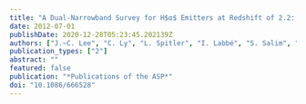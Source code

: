 ```yaml
---
title: "A Dual-Narrowband Survey for H$α$ Emitters at Redshift of 2.2: Demonstration of the Technique and Constraints on the H$α$ Luminosity Function"
date: 2012-07-01
publishDate: 2020-12-28T05:23:45.202139Z
authors: ["J.~C. Lee", "C. Ly", "L. Spitler", "I. Labbé", "S. Salim", "S.~E. Persson", "M. Ouchi", "D.~A. Dale", "A. Monson", "D. Murphy"]
publication_types: ["2"]
abstract: ""
featured: false
publication: "*Publications of the ASP*"
doi: "10.1086/666528"
---
```


